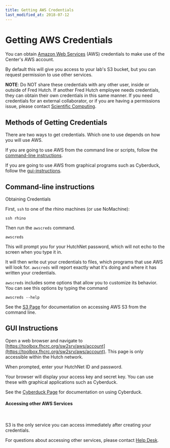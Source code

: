 ```yaml
---
title: Getting AWS Credentials
last_modified_at: 2018-07-12
---
```


# Getting AWS Credentials

You can obtain [Amazon Web Services](https://aws.amazon.com/) (AWS) credentials ​​to make use of the Center's AWS account.

By default this will give you access to your lab's S3 bucket, but you can request permission to use other services.

**NOTE**: Do NOT share these credentials with any other user, inside or outside of Fred Hutch. If another Fred Hutch
employee needs credentials, they can obtain their own credentials in this same manner. If you need credentials for an
external collaborator, or if you are having a permissions issue,
please contact [Scientific Computing](https://centernet.fredhutch.org/cn/u/center-it/cio/scicomp.html).



## Methods of Getting Credentials


There are two ways to get credentials. Which one to use depends on how you will use AWS. 

If you are going to use AWS from the command line or scripts, follow the 
[command-line instructions](#command-line-instructions).

If you are going to use AWS from graphical programs such as Cyberduck, follow the [gui-instructions](#gui-instructions).

## Command-line instructions

Obtaining Credentials
​

First, `ssh` to one of the rhino machines (or use NoMachine):

```
ssh rhino
```

Then run the `awscreds` ​command.
​
```
awscreds
```

This will prompt you for your HutchNet password, which will not echo to the screen when you type it in.

​It will then write out your credentials to files, which programs that use AWS will look for. `awscreds` will report exactly what it's doing and where it has written your credentials. ​

`awscreds` includes some options that allow you to customize its behavior. You can see this options by typing the command

```
awscreds --help
```

See the [S3 Page](...) for documentation on accessing AWS S3 from the command line.


## GUI Instructions

Open a web browser and navigate to [https://toolbox.fhcrc.org/sw2srv/aws/account](https://toolbox.fhcrc.org/sw2srv/aws/account). 
This page is only accessible within the Hutch network.

When prompted, enter your HutchNet ID and password.

Your browser will display your access key and secret key. You can use these with graphical applications such as Cyberduck.

See the [Cyberduck Page](...) for documentation on using Cyberduck.

#### ​Accessing other AWS Services
​

S3 is the only service you can access immediately after creating your credentials.​

For questions about accessing other services, please contact [Help Desk​](https://centernet.fredhutch.org/cn/u/center-it/help-desk.html).
